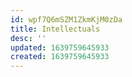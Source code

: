 ```yaml
---
id: wpf7Q6mSZM1ZkmKjM0zDa
title: Intellectuals
desc: ''
updated: 1639759645933
created: 1639759645933
---
```


